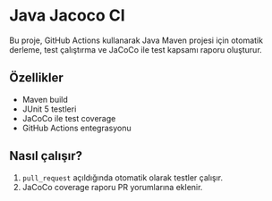 # Java Jacoco CI

Bu proje, GitHub Actions kullanarak Java Maven projesi için otomatik derleme, test çalıştırma ve JaCoCo ile test kapsamı raporu oluşturur.

## Özellikler
- Maven build
- JUnit 5 testleri
- JaCoCo ile test coverage
- GitHub Actions entegrasyonu

## Nasıl çalışır?
1. `pull_request` açıldığında otomatik olarak testler çalışır.
2. JaCoCo coverage raporu PR yorumlarına eklenir.
